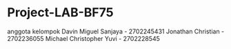 # Project-LAB-BF75 
anggota kelompok
Davin Miguel Sanjaya - 2702245431
Jonathan Christian -  2702236055
Michael Christopher Yuvi - 2702228545
